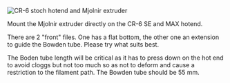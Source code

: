 ![CR-6 stoch hotend and Mjolnir extruder](https://user-images.githubusercontent.com/13643644/121420490-6d75ff80-c96d-11eb-8e20-81ab705ebe86.png)

Mount the Mjolnir extruder directly on the CR-6 SE and MAX hotend.

There are 2 "front" files. One has a flat bottom, the other one an extension to guide the Bowden tube. Please try what suits best.

The Boden tube length will be critical as it has to press down on the hot end to avoid cloggs but not too much so as not to deform and cause a restriction to the filament path. The Bowden tube should be 55 mm.
